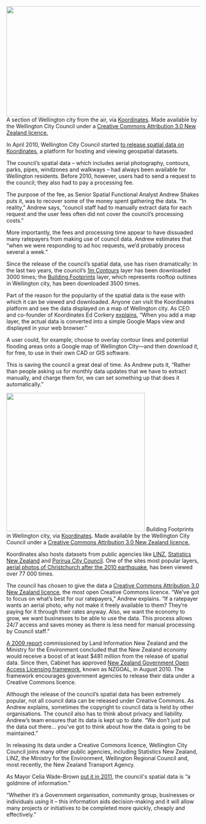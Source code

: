 <html><body><a href="http://creativecommons.org.nz/2012/08/wellington-city-council/wellington-screen-shot-long/" rel="attachment wp-att-1659"><img class="wp-image-1659" title="Wellington screen shot long" src="http://creativecommons.org.nz/wp-content/uploads/2012/08/Wellington-screen-shot-long.png" alt="" width="621" height="287"></a> A section of Wellington city from the air, via <a href="http://koordinates.com/#/maps/wcc/">Koordinates</a>. Made available by the Wellington City Council under a <a href="http://creativecommons.org/licenses/by/3.0/nz">Creative Commons Attribution 3.0 New Zealand licence.</a>

<p style="text-align:left;">In April 2010, Wellington City Council started <a href="http://koordinates.com/maps/wcc/" target="_blank">to release spatial data on Koordinates</a>, a platform for hosting and viewing geospatial datasets.</p>

The council’s spatial data – which includes aerial photography, contours, parks, pipes, windzones and walkways – had always been available for Wellington residents. Before 2010, however, users had to send a request to the council; they also had to pay a processing fee.



The purpose of the fee, as Senior Spatial Functional Analyst Andrew Shakes puts it, was to recover some of the money spent gathering the data. “In reality,” Andrew says, “council staff had to manually extract data for each request and the user fees often did not cover the council’s processing costs."



More importantly, the fees and processing time appear to have dissuaded many ratepayers from making use of council data. Andrew estimates that “when we were responding to ad hoc requests, we’d probably process several a week.”



Since the release of the council’s spatial data, use has risen dramatically: In the last two years, the council’s <a href="http://koordinates.com/maps/wcc/#/layer/1479-wellington-city-1m-contours-2009/" target="_blank">1m Contours</a> layer has been downloaded 3000 times; the <a href="http://koordinates.com/maps/wcc/#/layer/1474-wellington-city-building-footprints/" target="_blank">Building Footprints</a> layer, which represents rooftop outlines in Wellington city, has been downloaded 3500 times.



Part of the reason for the popularity of the spatial data is the ease with which it can be viewed and downloaded. Anyone can visit the Koordinates platform and see the data displayed on a map of Wellington city. As CEO and co-founder of Koordinates Ed Corkery <a href="http://creativecommons.org.nz/2010/10/koordinates-the-one-place-for-geodata/" target="_blank">explains</a>, “When you add a map layer, the actual data is converted into a simple Google Maps view and displayed in your web browser.”



A user could, for example, choose to overlay contour lines and potential flooding areas onto a Google map of Wellington City—and then download it, for free, to use in their own CAD or GIS software.



This is saving the council a great deal of time. As Andrew puts it, “Rather than people asking us for monthly data updates that we have to extract manually, and charge them for, we can set something up that does it automatically.”



<a href="http://creativecommons.org.nz/2012/08/wellington-city-council/wellington-city-building-footprints/" rel="attachment wp-att-1665"><img class="wp-image-1665  " title="Wellington City Building Footprints" src="http://creativecommons.org.nz/wp-content/uploads/2012/08/Wellington-City-Building-Footprints.png" alt="" width="361" height="361"></a> Building Footprints in Wellington city, via <a href="http://koordinates.com/#/maps/wcc/">Koordinates</a>. Made available by the Wellington City Council under a <a href="http://creativecommons.org/licenses/by/3.0/nz">Creative Commons Attribution 3.0 New Zealand licence.</a>



Koordinates also hosts datasets from public agencies like <a href="http://koordinates.com/maps/linz/" target="_blank">LINZ</a>, <a href="http://koordinates.com/maps/statsnz/" target="_blank">Statistics New Zealand</a> and <a href="http://koordinates.com/maps/porirua-city-council/" target="_blank">Porirua City Co</a><a href="http://koordinates.com/maps/porirua-city-council/" target="_blank">uncil</a>. One of the sites most popular layers, <a href="http://koordinates.com/layer/3185-christchurch-post-earthquake-aerial-photos-24-feb-2011/" target="_blank">aerial photos of Christchurch after the 2010 earthquake</a>, has been viewed over 77 000 times.



The council has chosen to give the data a <a href="http://creativecommons.org/licenses/by/3.0/nz/" target="_blank">Creative Commons Attribution 3.0 New Zealand licence</a>, the most open Creative Commons licence. “We’ve got to focus on what’s best for our ratepayers,” Andrew explains. “If a ratepayer wants an aerial photo, why not make it freely available to them? They’re paying for it through their rates anyway. Also, we want the economy to grow, we want businesses to be able to use the data. This process allows 24/7 access and saves money as there is less need for manual processing by Council staff.”



<a href="http://www.geospatial.govt.nz/productivityreport/" target="_blank">A 2009 report</a> commissioned by Land Information New Zealand and the Ministry for the Environment concluded that the New Zealand economy would receive a boost of at least $481 million from the release of spatial data. Since then, Cabinet has approved <a href="http://nzgoal.info/" target="_blank">New Zealand Government Open Access Licensing framework</a>, known as NZGOAL, in August 2010. The framework encourages government agencies to release their data under a Creative Commons licence.



Although the release of the council’s spatial data has been extremely popular, not all council data can be released under Creative Commons. As Andrew explains, sometimes the copyright to council data is held by other organisations. The council also has to think about privacy and liability. Andrew’s team ensures that its data is kept up to date. “We don’t just put the data out there... you’ve got to think about how the data is going to be maintained.”



In releasing its data under a Creative Commons licence, Wellington City Council joins many other public agencies, including Statistics New Zealand, LINZ, the Ministry for the Environment, Wellington Regional Council and, most recently, the New Zealand Transport Agency.



As Mayor Celia Wade-Brown <a href="http://www.scoop.co.nz/stories/AK1102/S00713/geospatial-goldmine-ready-for-public-use.htm" target="_blank">put it in 2011</a>, the council's spatial data is “a goldmine of information.”



“Whether it’s a Government organisation, community group, businesses or individuals using it – this information aids decision-making and it will allow many projects or initiatives to be completed more quickly, cheaply and effectively.”



 </body></html>